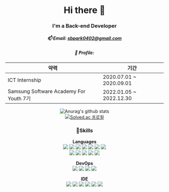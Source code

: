 <div align="center">
  
# Hi there 👋
### I'm a Back-end Developer 
##### 📫 Email: sbpark0402@gmail.com
##### 💬 Profile: 
약력 | 기간
--|--
ICT Internship | 2020.07.01 ~ 2020.09.01
Samsung Software Academy For Youth 7기|2022.01.05 ~ 2022.12.30

![Anurag's github stats](https://github-readme-stats.vercel.app/api?username=Sungbae95&show_icons=true&theme=tokyonight)<br/>
[![Solved.ac 프로필](http://mazassumnida.wtf/api/v2/generate_badge?boj=sbpark110542)](https://solved.ac/sbpark110542)

### 🎨Skills
**Languages**  
<img src="https://img.shields.io/badge/Java-007396?style=flat-square&logo=Java&logoColor=white">
<img src="https://img.shields.io/badge/Python-3776AB?style=flat-square&logo=python&logoColor=white">
<img src="https://img.shields.io/badge/Node.js-339933?style=flat-square&logo=Node.js&logoColor=white">
<img src="https://img.shields.io/badge/Django-092E20?style=flat-square&logo=django&logoColor=white">
<img src="https://img.shields.io/badge/Express-000000?style=flat-square&logo=express&logoColor=white">
<img src="https://img.shields.io/badge/Springboot-6DB33F?style=flat-square&logo=springboot&logoColor=white">
<img src="https://img.shields.io/badge/Springcloud-6DB33F?style=flat-square&logo=spring&logoColor=white"><br/>
<img src="https://img.shields.io/badge/Mysql-4479A1?style=flat-square&logo=mysql&logoColor=white">
<img src="https://img.shields.io/badge/MariaDB-003545?style=flat-square&logo=mariaDB&logoColor=white">
<img src="https://img.shields.io/badge/MongoDB-47A248?style=flat-square&logo=MongoDB&logoColor=white">
<img src="https://img.shields.io/badge/Mybatis-000000?style=flat-square&logo=mybaits&logoColor=white"> 
<img src="https://img.shields.io/badge/JPA-6DB33F?style=flat-square&logo=spring&logoColor=white">
  
**DevOps**  
<img src="https://img.shields.io/badge/Linux-FCC624?style=flat-square&logo=linux&logoColor=white">
<img src="https://img.shields.io/badge/Docker-2496ED?style=flat-square&logo=docker&logoColor=white">
<img src="https://img.shields.io/badge/Jenkins-D24939?style=flat-square&logo=jenkins&logoColor=white">
<img src="https://img.shields.io/badge/AWS EC2-FF9900?style=flat-square&logo=Amazon EC2&logoColor=white">
 
**IDE**  
<img src="https://img.shields.io/badge/VisualStudioCode-007ACC?style=flat-square&logo=VisualStudioCode&logoColor=white"/>
<img src="https://img.shields.io/badge/Git-F05032?style=flat-square&logo=Git&logoColor=white"/>
<img src="https://img.shields.io/badge/GitHub-181717?style=flat-square&logo=GitHub&logoColor=white"/>
<img src="https://img.shields.io/badge/Eclipse-2C2255?style=flat-square&logo=EclipseIDE&logoColor=white"/>
<img src="https://img.shields.io/badge/Jira-0052CC?style=flat-square&logo=Jira Software&logoColor=white"/>
<img src="https://img.shields.io/badge/IntelliJ IDEA-000000?style=flat-square&logo=IntelliJ IDEA&logoColor=white"/></a>


</div>
